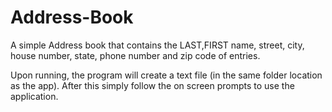 # Address-Book

A simple Address book that contains the LAST,FIRST name, street, city, house number, state, phone number and zip code of entries.

Upon running, the program will create a text file (in the same folder location as the app). After this simply follow the on screen prompts to use the application.

